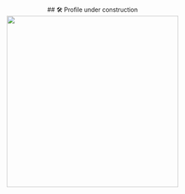 <p align="center">
  ## 🛠️ Profile under construction
  <img src="https://i.redd.it/wtmbt3b82du61.jpg" width="400">
</p>
